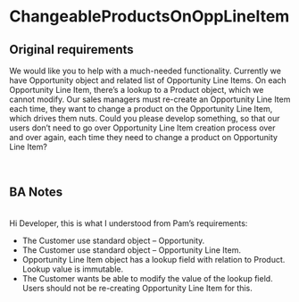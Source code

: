 # ChangeableProductsOnOppLineItem
<h2>Original requirements</h2>
We would like you to help with a much-needed functionality. Currently we have Opportunity object and related list of Opportunity Line Items. On each Opportunity Line Item, there’s a lookup to a Product object, which we cannot modify. Our sales managers must re-create an Opportunity Line Item each time, they want to change a product on the Opportunity Line Item, which drives them nuts.
Could you please develop something, so that our users don’t need to go over Opportunity Line Item creation process over and over again, each time they need to change a product on Opportunity Line Item?

<br><h2>BA Notes</h2></br>
Hi Developer, this is what I understood from Pam’s requirements:
<ul>
  <li>The Customer use standard object – Opportunity.</li>
  <li>The Customer use standard object – Opportunity Line Item.</li>
  <li>Opportunity Line Item object has a lookup field with relation to Product. Lookup value is immutable.</li>
  <li>The Customer wants be able to modify the value of the lookup field. Users should not be re-creating Opportunity Line Item for this.</li>
</ul>
    
